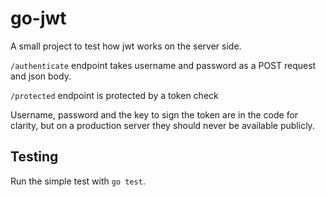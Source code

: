 # go-jwt

A small project to test how jwt works on the server side.

`/authenticate` endpoint takes username and password as a POST request and json body.

`/protected` endpoint is protected by a token check

Username, password and the key to sign the token are in the code for clarity, but on a production server they should never be available publicly.

## Testing

Run the simple test with `go test`.
